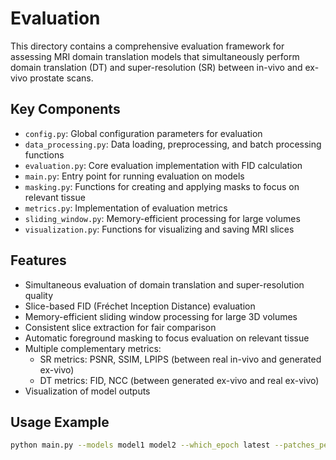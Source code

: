 # Evaluation

This directory contains a comprehensive evaluation framework for assessing MRI domain translation models that
simultaneously perform domain translation (DT) and super-resolution (SR) between in-vivo and ex-vivo prostate scans.

## Key Components

- `config.py`: Global configuration parameters for evaluation
- `data_processing.py`: Data loading, preprocessing, and batch processing functions
- `evaluation.py`: Core evaluation implementation with FID calculation
- `main.py`: Entry point for running evaluation on models
- `masking.py`: Functions for creating and applying masks to focus on relevant tissue
- `metrics.py`: Implementation of evaluation metrics
- `sliding_window.py`: Memory-efficient processing for large volumes
- `visualization.py`: Functions for visualizing and saving MRI slices

## Features

- Simultaneous evaluation of domain translation and super-resolution quality
- Slice-based FID (Fréchet Inception Distance) evaluation
- Memory-efficient sliding window processing for large 3D volumes
- Consistent slice extraction for fair comparison
- Automatic foreground masking to focus evaluation on relevant tissue
- Multiple complementary metrics:
    - SR metrics: PSNR, SSIM, LPIPS (between real in-vivo and generated ex-vivo)
    - DT metrics: FID, NCC (between generated ex-vivo and real ex-vivo)
- Visualization of model outputs

## Usage Example

```bash
python main.py --models model1 model2 --which_epoch latest --patches_per_image 10 --output_file results.csv
```
